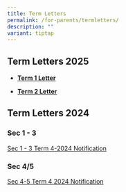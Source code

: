 ```yaml
---
title: Term Letters
permalink: /for-parents/termletters/
description: ""
variant: tiptap
---
```

<h2>Term Letters 2025</h2>
<ul data-tight="true" class="tight">
<li>
<p><strong><a href="/files/Term Letters/2025/Start_of_Sem_1_2025_Letter_w_Term_1_Calendar.pdf" rel="noopener noreferrer nofollow" target="_blank">Term 1 Letter</a></strong>
</p>
</li>
<li>
<p><strong><a href="/files/Term Letters/2025/Term_2_Letter.pdf" rel="noopener noreferrer nofollow" target="_blank">Term 2 Letter</a></strong>
</p>
</li>
</ul>
<h2>Term Letters 2024</h2>
<h3>Sec 1 - 3</h3>
<p><a href="/files/Term Letters/2024/S1_3_Term_4_2024_Notification.pdf" rel="noopener nofollow" target="_blank">Sec 1 - 3 Term 4-2024 Notification</a>
</p>
<p></p>
<h3>Sec 4/5</h3>
<p><a href="/files/Term Letters/2024/S4_5_Term_4_2024_Notification.pdf" rel="noopener nofollow" target="_blank">Sec 4-5 Term 4 2024 Notification</a>
</p>